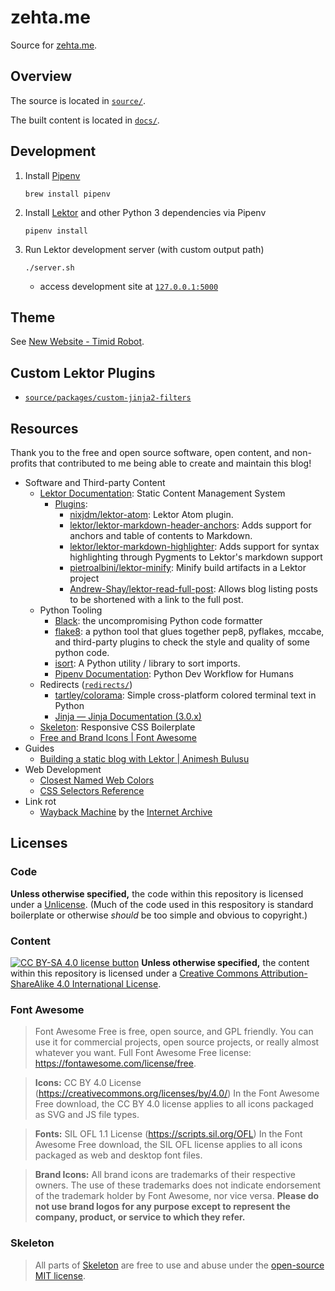 # zehta.me

Source for [zehta.me][zehta-me].

[zehta-me]: https://zehta.me/


## Overview

The source is located in [`source/`](source/).

The built content is located in [`docs/`](docs/).


## Development

1. Install [Pipenv][pipenv]
    ```shell
    brew install pipenv
    ```
2. Install [Lektor][lektor] and other Python 3 dependencies via Pipenv
    ```shell
    pipenv install
    ```
3. Run Lektor development server (with custom output path)
    ```shell
    ./server.sh
    ```
   - access development site at [`127.0.0.1:5000`](http://127.0.0.1:5000/)

[pipenv]: https://docs.pipenv.org/en/latest/
[lektor]: https://www.getlektor.com/docs/


## Theme

See [New Website - Timid Robot](https://zehta.me/2019/12/new-website/).


## Custom Lektor Plugins

- [`source/packages/custom-jinja2-filters`][custom-jinja2-filters]

[custom-jinja2-filters]: source/packages/custom-jinja2-filters


## Resources

Thank you to the free and open source software, open content, and non-profits
that contributed to me being able to create and maintain this blog!

- Software and Third-party Content
  - [Lektor Documentation][lektor]: Static Content Management System
    - [Plugins][plugins]:
      - [nixjdm/lektor-atom][atom]: Lektor Atom plugin.
      - [lektor/lektor-markdown-header-anchors][md-header]: Adds support for
        anchors and table of contents to Markdown.
      - [lektor/lektor-markdown-highlighter][highlighter]: Adds support for
        syntax highlighting through Pygments to Lektor's markdown support
      - [pietroalbini/lektor-minify][minify]: Minify build artifacts in a
        Lektor project
      - [Andrew-Shay/lektor-read-full-post][read-full]: Allows blog listing
        posts to be shortened with a link to the full post.
  - Python Tooling
    - [Black][black]: the uncompromising Python code formatter
    - [flake8][flake8]: a python tool that glues together pep8, pyflakes,
      mccabe, and third-party plugins to check the style and quality of some
      python code.
    - [isort][isort]: A Python utility / library to sort imports.
    - [Pipenv Documentation][pipenv]: Python Dev Workflow for Humans
  - Redirects ([`redirects/`](redirects/))
    - [tartley/colorama][colorama]: Simple cross-platform colored terminal text in Python
    - [Jinja — Jinja Documentation (3.0.x)][jinja]
  - [Skeleton][skeleton]: Responsive CSS Boilerplate
  - [Free and Brand Icons | Font Awesome][icons]
- Guides
  - [Building a static blog with Lektor | Animesh Bulusu][building]
- Web Development
  - [Closest Named Web Colors][closecolors]
  - [CSS Selectors Reference][selectors]
- Link rot
  - [Wayback Machine][wayback] by the [Internet Archive][archive]

[icons]: https://fontawesome.com/icons?d=gallery&s=brands&m=free
[plugins]: https://www.getlektor.com/docs/plugins/
[atom]: https://github.com/nixjdm/lektor-atom
[md-header]: https://github.com/lektor/lektor-markdown-header-anchors
[highlighter]: https://github.com/lektor/lektor-markdown-highlighter
[minify]: https://github.com/pietroalbini/lektor-minify
[read-full]: https://github.com/Andrew-Shay/lektor-read-full-post
[black]: https://github.com/psf/black
[flake8]: https://gitlab.com/pycqa/flake8
[isort]: https://pycqa.github.io/isort/
[colorama]: https://github.com/tartley/colorama
[jinja]: https://jinja.palletsprojects.com/en/3.0.x/
[skeleton]: http://getskeleton.com/
[building]: https://animesh.blog/building-a-static-blog-with-lektor/
[closecolors]: https://wismuth.com/webcolors.html
[selectors]: https://www.w3schools.com/cssref/css_selectors.asp
[wayback]: https://web.archive.org/
[archive]: https://archive.org/


## Licenses


### Code

**Unless otherwise specified,** the code within this repository is licensed
under a [Unlicense][unlicense]. (Much of the code used in this respository is
standard boilerplate or otherwise *should* be too simple and obvious to
copyright.)

[unlicense]:https://unlicense.org/ "Unlicense.org » Unlicense Yourself: Set Your Code Free"


### Content

[![CC BY-SA 4.0 license button][cc-by-sa-png]][cc-by-sa1]
**Unless otherwise specified,** the content within this repository is licensed
under a [Creative Commons Attribution-ShareAlike 4.0 International
License][cc-by-sa2].

[cc-by-sa-png]: https://licensebuttons.net/l/by-sa/4.0/88x31.png#floatleft "CC BY-SA 4.0 license button"
[cc-by-sa1]: https://creativecommons.org/licenses/by-sa/4.0/ "CC BY-SA 4.0"
[cc-by-sa2]: https://creativecommons.org/licenses/by-sa/4.0/ "Creative Commons Attribution-ShareAlike 4.0 International License"


### Font Awesome

> Font Awesome Free is free, open source, and GPL friendly. You can use it for
> commercial projects, open source projects, or really almost whatever you
> want. Full Font Awesome Free license: https://fontawesome.com/license/free.

> **Icons:** CC BY 4.0 License (https://creativecommons.org/licenses/by/4.0/)
> In the Font Awesome Free download, the CC BY 4.0 license applies to all icons
> packaged as SVG and JS file types.

> **Fonts:** SIL OFL 1.1 License (https://scripts.sil.org/OFL)
> In the Font Awesome Free download, the SIL OFL license applies to all icons
> packaged as web and desktop font files.

> **Brand Icons:**
> All brand icons are trademarks of their respective owners. The use of these
> trademarks does not indicate endorsement of the trademark holder by Font
> Awesome, nor vice versa. **Please do not use brand logos for any purpose
> except to represent the company, product, or service to which they refer.**


### Skeleton

> All parts of [Skeleton][skeleton-gh] are free to use and abuse under the
> [open-source MIT license][mit].

[skeleton-gh]: https://github.com/dhg/Skeleton
[mit]: https://github.com/dhg/Skeleton/blob/master/LICENSE.md
